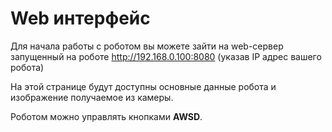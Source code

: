 # Web интерфейс

Для начала работы с роботом вы можете зайти на web-сервер запущенный на роботе http://192.168.0.100:8080 \(указав IP адрес вашего робота\)

На этой странице будут доступны основные данные робота и изображение получаемое из камеры. 

Роботом можно управлять кнопками **AWSD**. 

